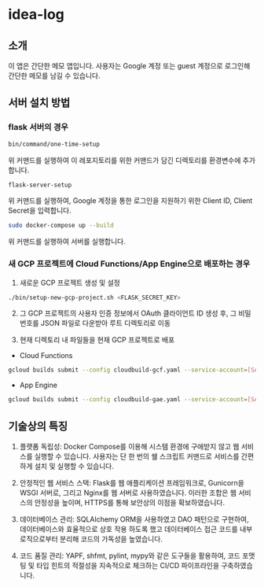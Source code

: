 # idea-log

## 소개

이 앱은 간단한 메모 앱입니다. 사용자는 Google 계정 또는 guest 계정으로 로그인해 간단한 메모를 남길 수 있습니다.

## 서버 설치 방법

### flask 서버의 경우

```bash
bin/command/one-time-setup
```

위 커맨드를 실행하여 이 레포지토리를 위한 커맨드가 담긴 디렉토리를 환경변수에 추가합니다.

```bash
flask-server-setup
```

위 커맨드를 실행하여, Google 계정을 통한 로그인을 지원하기 위한 Client ID, Client Secret을 입력합니다.

```bash
sudo docker-compose up --build
```

위 커맨드를 실행하여 서버를 실행합니다.

### 새 GCP 프로젝트에 Cloud Functions/App Engine으로 배포하는 경우

1. 새로운 GCP 프로젝트 생성 및 설정

```bash
./bin/setup-new-gcp-project.sh <FLASK_SECRET_KEY>
```

2. 그 GCP 프로젝트의 사용자 인증 정보에서 OAuth 클라이언트 ID 생성 후, 그 비밀번호를 JSON 파일로 다운받아 루트 디렉토리로 이동

3. 현재 디렉토리 내 파일들을 현재 GCP 프로젝트로 배포

- Cloud Functions

```bash
gcloud builds submit --config cloudbuild-gcf.yaml --service-account=[SA_NAME]@[PROJECT_ID].iam.gserviceaccount.com .
```

- App Engine

```bash
gcloud builds submit --config cloudbuild-gae.yaml --service-account=[SA_NAME]@[PROJECT_ID].iam.gserviceaccount.com .
```


## 기술상의 특징

1. 플랫폼 독립성: Docker Compose를 이용해 시스템 환경에 구애받지 않고 웹 서비스를 실행할 수 있습니다. 사용자는 단 한 번의 쉘 스크립트 커맨드로 서비스를 간편하게 설치 및 실행할 수 있습니다.

2. 안정적인 웹 서비스 스택: Flask를 웹 애플리케이션 프레임워크로, Gunicorn을 WSGI 서버로, 그리고 Nginx를 웹 서버로 사용하였습니다. 이러한 조합은 웹 서비스의 안정성을 높이며, HTTPS를 통해 보안상의 이점을 확보하였습니다.

3. 데이터베이스 관리: SQLAlchemy ORM을 사용하였고 DAO 패턴으로 구현하여, 데이터베이스와 효율적으로 상호 작용 하도록 했고 데이터베이스 접근 코드를 내부 로직으로부터 분리해 코드의 가독성을 높였습니다.

4. 코드 품질 관리: YAPF, shfmt, pylint, mypy와 같은 도구들을 활용하여, 코드 포맷팅 및 타입 힌트의 적절성을 지속적으로 체크하는 CI/CD 파이프라인을 구축하였습니다.
